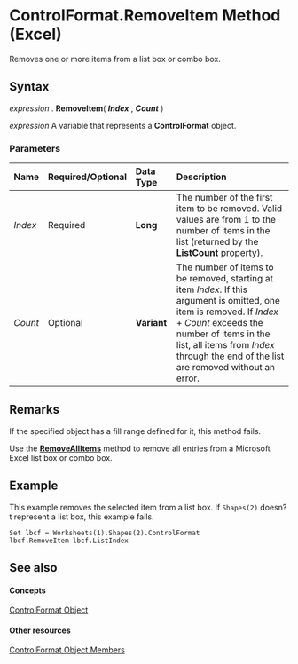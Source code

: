 
# ControlFormat.RemoveItem Method (Excel)

Removes one or more items from a list box or combo box.


## Syntax

 _expression_ . **RemoveItem**( **_Index_** , **_Count_** )

 _expression_ A variable that represents a **ControlFormat** object.


### Parameters



|**Name**|**Required/Optional**|**Data Type**|**Description**|
|:-----|:-----|:-----|:-----|
| _Index_|Required| **Long**|The number of the first item to be removed. Valid values are from 1 to the number of items in the list (returned by the  **ListCount** property).|
| _Count_|Optional| **Variant**|The number of items to be removed, starting at item  _Index_. If this argument is omitted, one item is removed. If  _Index_ + _Count_ exceeds the number of items in the list, all items from _Index_ through the end of the list are removed without an error.|

## Remarks

If the specified object has a fill range defined for it, this method fails.

Use the  **[RemoveAllItems](de8e1721-45e1-eca9-d35d-7d72c32dc0bf.md)** method to remove all entries from a Microsoft Excel list box or combo box.


## Example

This example removes the selected item from a list box. If  `Shapes(2)` doesn?t represent a list box, this example fails.


```
Set lbcf = Worksheets(1).Shapes(2).ControlFormat 
lbcf.RemoveItem lbcf.ListIndex
```


## See also


#### Concepts


[ControlFormat Object](fafc6e6b-641c-2179-0789-d86c2718b3c0.md)
#### Other resources


[ControlFormat Object Members](a0d77b6f-e948-e12a-f65a-1633dc63efad.md)
